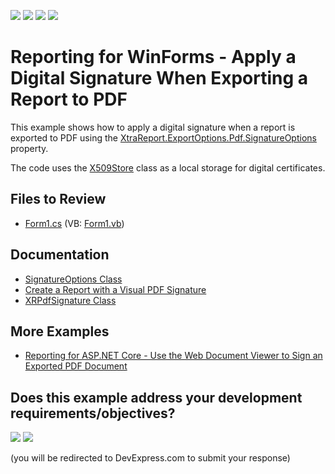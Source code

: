 <!-- default badges list -->
![](https://img.shields.io/endpoint?url=https://codecentral.devexpress.com/api/v1/VersionRange/128604108/24.2.1%2B)
[![](https://img.shields.io/badge/Open_in_DevExpress_Support_Center-FF7200?style=flat-square&logo=DevExpress&logoColor=white)](https://supportcenter.devexpress.com/ticket/details/E4191)
[![](https://img.shields.io/badge/📖_How_to_use_DevExpress_Examples-e9f6fc?style=flat-square)](https://docs.devexpress.com/GeneralInformation/403183)
[![](https://img.shields.io/badge/💬_Leave_Feedback-feecdd?style=flat-square)](#does-this-example-address-your-development-requirementsobjectives)
<!-- default badges end -->
# Reporting for WinForms - Apply a Digital Signature When Exporting a Report to PDF


This example shows how to apply a digital signature when a report is exported to PDF using the [XtraReport.ExportOptions.Pdf.SignatureOptions](http://docs.devexpress.com/CoreLibraries/DevExpress.XtraPrinting.PdfExportOptions.SignatureOptions) property.

The code uses the [X509Store](https://learn.microsoft.com/en-us/dotnet/api/system.security.cryptography.x509certificates.x509store) class as a  local storage for digital certificates.

## Files to Review

* [Form1.cs](./CS/pdf-signature-sample/Form1.cs) (VB: [Form1.vb](./VB/pdf-signature-sample/Form1.vb))

## Documentation

- [SignatureOptions Class](http://docs.devexpress.com/CoreLibraries/DevExpress.XtraPrinting.PdfExportOptions.SignatureOptions)
- [Create a Report with a Visual PDF Signature](http://docs.devexpress.com/XtraReports/402208/create-reports/create-a-report-with-visual-pdf-signature) 
- [XRPdfSignature Class](http://docs.devexpress.com/XtraReports/DevExpress.XtraReports.UI.XRPdfSignature)

## More Examples

- [Reporting for ASP.NET Core - Use the Web Document Viewer to Sign an Exported PDF Document](https://github.com/DevExpress-Examples/reporting-asp-net-core-sign-pdf-on-export)
<!-- feedback -->
## Does this example address your development requirements/objectives?

[<img src="https://www.devexpress.com/support/examples/i/yes-button.svg"/>](https://www.devexpress.com/support/examples/survey.xml?utm_source=github&utm_campaign=reporting-winforms-export-pdf-digital-signature&~~~was_helpful=yes) [<img src="https://www.devexpress.com/support/examples/i/no-button.svg"/>](https://www.devexpress.com/support/examples/survey.xml?utm_source=github&utm_campaign=reporting-winforms-export-pdf-digital-signature&~~~was_helpful=no)

(you will be redirected to DevExpress.com to submit your response)
<!-- feedback end -->
